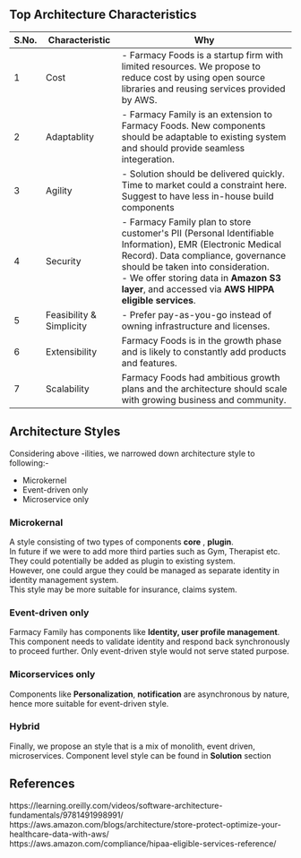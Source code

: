 <h2>Top Architecture Characteristics</h2>

S.No.|Characteristic|Why
-----|--------------|---
1|Cost| - Farmacy Foods is a startup firm with limited resources. We propose to reduce cost by using open source libraries and reusing services provided by AWS. 
2|Adaptablity| - Farmacy Family is an extension to Farmacy Foods. New components should be adaptable to existing system and should provide seamless integeration. 
3|Agility| - Solution should be delivered quickly. Time to market could a constraint here. Suggest to have less in-house build components 
4|Security| - Farmacy Family plan to store customer's PII (Personal Identifiable Information), EMR (Electronic Medical Record). Data compliance, governance should be taken into consideration. <br/>- We offer storing data in <strong>Amazon S3 layer</strong>, and accessed via <strong>AWS HIPPA eligible services</strong>. 
5|Feasibility & Simplicity| - Prefer pay-as-you-go instead of owning infrastructure and licenses.
6|Extensibility|Farmacy Foods is in the growth phase and is likely to constantly add products and features.
7|Scalability|Farmacy Foods had ambitious growth plans and the architecture should scale with growing business and community.


<h2>Architecture Styles</h2>

Considering above -ilities, we narrowed down architecture style to following:-
  * Microkernel
  * Event-driven only
  * Microservice only

<h3>Microkernal</h3>
  A style consisting of two types of components <strong>core</strong> , <strong>plugin</strong>. <br/> In future if we were to add more third parties such as Gym, Therapist etc. They could potentially be added as plugin to existing system. <br/> However, one could argue they could be managed as separate identity in identity management system.<br/> This style may be more suitable for insurance, claims system.

<h3>Event-driven only</h3>
  Farmacy Family has components like <strong>Identity, user profile management</strong>. This component needs to validate identity and respond back synchronously to proceed further. Only event-driven style would not serve stated purpose.

<h3>Micorservices only</h3>
  Components like <strong>Personalization</strong>, <strong>notification</strong> are asynchronous by nature, hence more suitable for event-driven style. 
  
<h3>Hybrid</h3>
 Finally, we propose an style that is a mix of monolith, event driven, microservices. Component level style can be found in <strong>Solution</strong> section
   
<h2>References</h2>
https://learning.oreilly.com/videos/software-architecture-fundamentals/9781491998991/ <br/> https://aws.amazon.com/blogs/architecture/store-protect-optimize-your-healthcare-data-with-aws/ <br/> https://aws.amazon.com/compliance/hipaa-eligible-services-reference/ 
